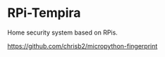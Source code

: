 # RPi-Tempira
Home security system based on RPis. 


https://github.com/chrisb2/micropython-fingerprint

